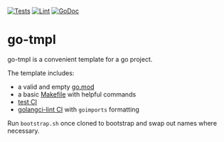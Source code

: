 [![Tests](https://github.com/jwilner/go-tmpl/workflows/tests/badge.svg)](https://github.com/jwilner/go-tmpl/workflows/)
[![Lint](https://github.com/jwilner/go-tmpl/workflows/lint/badge.svg)](https://github.com/jwilner/go-tmpl/workflows/)
[![GoDoc](https://godoc.org/github.com/jwilner/go-tmpl?status.svg)](https://godoc.org/github.com/jwilner/go-tmpl)

# go-tmpl

go-tmpl is a convenient template for a go project.

The template includes:

- a valid and empty [go.mod](go.mod)
- a basic [Makefile](Makefile) with helpful commands
- [test CI](.github/workflows/tests.yml)
- [golangci-lint CI](.github/workflows/lint.yml) with `goimports` formatting

Run `bootstrap.sh` once cloned to bootstrap and swap out names where necessary.
